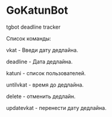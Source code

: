 # GoKatunBot
tgbot deadline tracker 

Список команды:


vkat - Введи дату дедлайна.

deadline - Дата дедлайна.

katuni - список пользователей.

untilvkat - время до дедлайна.

delete - отменить дедлайн.

updatevkat - перенести дату дедлайна.
